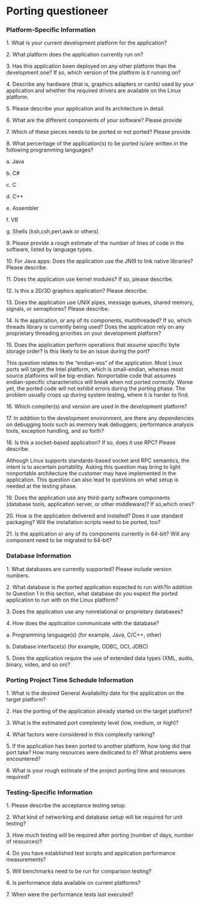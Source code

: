 # Porting questioneer

### Platform-Specific Information

1\.       What is your current development platform for the application?

2\.       What platform does the application currently run on?

3\.       Has this application been deployed on any other platform than the development one? If so, which version of the platform is it running on?

4\.       Describe any hardware (that is, graphics adapters or cards) used by your application and whether the required drivers are available on the Linux platform.

5\.       Please describe your application and its architecture in detail.

6\.       What are the different components of your software? Please provide

7\.       Which of these pieces needs to be ported or not ported? Please provide

8\.       What percentage of the application(s) to be ported is/are written in the following programming languages?

a.       Java

b.       C#

c.       C

d.       C++

e.       Assembler

f.        VB

g.       Shells (ksh,csh,perl,awk or others)

9\.       Please provide a rough estimate of the number of lines of code in the software, listed by language types.

10\.   For Java apps: Does the application use the JNI9 to link native libraries? Please describe.

11\.   Does the application use kernel modules? If so, please describe.

12\.   Is this a 2D/3D graphics application? Please describe.

13\.   Does the application use UNIX pipes, message queues, shared memory, signals, or semaphores? Please describe.

14\.   Is the application, or any of its components, multithreaded? If so, which threads library is currently being used? Does the application rely on any proprietary threading priorities on your development platform?

15\.   Does the application perform operations that assume specific byte storage order? Is this likely to be an issue during the port?

This question relates to the “endian-ess” of the application. Most Linux ports will target the Intel platform, which is small-endian, whereas most source platforms will be big-endian. Nonportable code that assumes endian-specific characteristics will break when not ported correctly. Worse yet, the ported  code will not exhibit errors during the porting phase. The problem usually crops up during system testing, where it is harder to find.

16\.   Which compiler(s) and version are used in the development platform?

17\.   In addition to the development environment, are there any dependencies on debugging tools such as memory leak debuggers, performance analysis tools, exception handling, and so forth?

18\.   Is this a socket-based application? If so, does it use RPC? Please describe.

Although Linux supports standards-based socket and RPC semantics, the intent is to ascertain portability. Asking this question may bring to light nonportable architecture the customer may have implemented in the application. This question can also lead to questions on what setup is needed at the testing phase.

19\.   Does the application use any third-party software components (database tools, application server, or other middleware)? If so,which ones?

20\.   How is the application delivered and installed? Does it use standard packaging? Will the installation scripts need to be ported, too?

21\.   Is the application or any of its components currently in 64-bit? Will any component need to be migrated to 64-bit?

&#x20;

### Database Information

1\.       What databases are currently supported? Please include version numbers.

2\.       What database is the ported application expected to run with?In addition to Question 1 in this section, what database do you expect the ported application to run with on the Linux platform?

3\.       Does the application use any nonrelational or proprietary databases?

4\.       How does the application communicate with the database?

a.       Programming language(s) (for example, Java, C/C++, other)

b.       Database interface(s) (for example, ODBC, OCI, JDBC)

5\.       Does the application require the use of extended data types (XML, audio, binary, video, and so on)?

&#x20;

### Porting Project Time Schedule Information

1\.       What is the desired General Availability date for the application on the target platform?

2\.       Has the porting of the application already started on the target platform?

3\.       What is the estimated port complexity level (low, medium, or high)?

4\.       What factors were considered in this complexity ranking?

5\.       If the application has been ported to another platform, how long did that port take? How many resources were dedicated to it? What problems were encountered?

6\.       What is your rough estimate of the project porting time and resources required?

&#x20;

### Testing-Specific Information

1\.       Please describe the acceptance testing setup.

2\.       What kind of networking and database setup will be required for unit testing?

3\.       How much testing will be required after porting (number of days, number of resources)?

4\.       Do you have established test scripts and application performance measurements?

5\.       Will benchmarks need to be run for comparison testing?

6\.       Is performance data available on current platforms?

7\.       When were the performance tests last executed?
